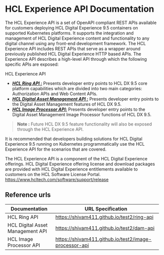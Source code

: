 # HCL Experience API Documentation

The HCL Experience API is a set of OpenAPI compliant REST APIs available for customers deploying HCL Digital Experience 9.5 containers on supported Kubernetes platforms. It supports the integration and management of HCL Digital Experience content and functionality to any digital channel using any front-end development framework. The HCL Experience API includes REST APIs that serve as a wrapper around previously published HCL Digital Experience HTTP based APIs.
The Experience API describes a high-level API through which the following specific APIs are exposed:

HCL Experience API

* [**_HCL Ring API :_**](https://shivam411.github.io/test2/ring-api) Presents developer entry points to HCL DX 9.5 core platform capabilities which are divided into two main categories: Authorization APIs and Web Content APIs.
* [**_HCL Digital Asset Management API :_**](https://shivam411.github.io/test2/dam-api) Presents developer entry points to the Digital Asset Management features of HCL DX 9.5.
* [**_HCL Image Processor API_:**](https://shivam411.github.io/test2/image-processor-api) Presents developer entry points to the Digital Asset Management Image Processor functions of HCL DX 9.5.

> **Note :** Future HCL DX 9.5 feature functionality will also be exposed through the HCL Experience API.

It is recommended that developers building solutions for HCL Digital Experience 9.5 running on Kubernetes programmatically use the HCL Experience API for the scenarios that are covered.

The HCL Experience API is a component of the HCL Digital Experience offerings. HCL Digital Experience offering license and download packages are provided with HCL Digital Experience entitlements available to customers on the HCL Software License Portal. https://www.hcltech.com/software/support/release

## Reference urls 

Documentation | URL Specification
--------------|------------------
HCL Ring API | https://shivam411.github.io/test2/ring-api
HCL Digital Asset Management API | https://shivam411.github.io/test2/dam-api
HCL Image Processor API | https://shivam411.github.io/test2/image-processor-api
